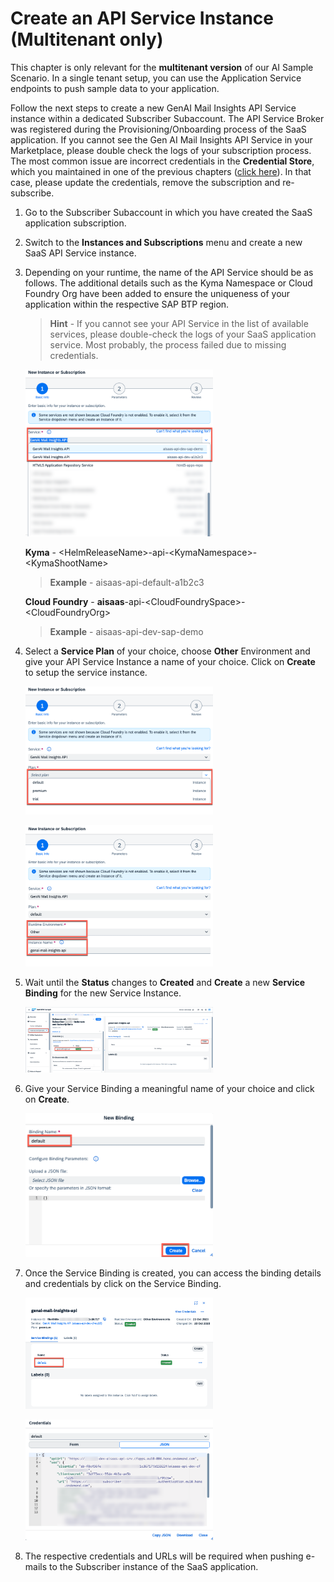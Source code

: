 # Create an API Service Instance (Multitenant only)

This chapter is only relevant for the **multitenant version** of our AI Sample Scenario. In a single tenant setup, you can use the Application Service endpoints to push sample data to your application. 

Follow the next steps to create a new GenAI Mail Insights API Service instance within a dedicated Subscriber Subaccount. The API Service Broker was registered during the Provisioning/Onboarding process of the SaaS application. If you cannot see the Gen AI Mail Insights API Service in your Marketplace, please double check the logs of your subscription process. The most common issue are incorrect credentials in the **Credential Store**, which you maintained in one of the previous chapters ([click here](../3-deploy/4-PostDeployActions.md)). In that case, please update the credentials, remove the subscription and re-subscribe. 

1. Go to the Subscriber Subaccount in which you have created the SaaS application subscription.

2. Switch to the **Instances and Subscriptions** menu and create a new SaaS API Service instance.

3. Depending on your runtime, the name of the API Service should be as follows. The additional details such as the Kyma Namespace or Cloud Foundry Org have been added to ensure the uniqueness of your application within the respective SAP BTP region. 
   
   > **Hint** - If you cannot see your API Service in the list of available services, please double-check the logs of your SaaS application service. Most probably, the process failed due to missing credentials. 

    [<img src="./images/API_CreateInstance.png" width="300"/>](./images/API_CreateInstance.png?raw=true)

    **Kyma** - \<HelmReleaseName>-api-\<KymaNamespace>-\<KymaShootName>

    > **Example** - aisaas-api-default-a1b2c3

    **Cloud Foundry** - **aisaas**-api-\<CloudFoundrySpace>-\<CloudFoundryOrg>

    > **Example** - aisaas-api-dev-sap-demo

4. Select a **Service Plan** of your choice, choose **Other** Environment and give your API Service Instance a name of your choice. Click on **Create** to setup the service instance. 

    [<img src="./images/API_SelectPlan.png" width="300"/>](./images/API_SelectPlan.png?raw=true)

    [<img src="./images/API_RuntimeName.png" width="300"/>](./images/API_RuntimeName.png?raw=true)

5. Wait until the **Status** changes to **Created** and **Create** a new **Service Binding** for the new Service Instance. 

    [<img src="./images/API_ServiceBinding.png" width="300"/>](./images/API_ServiceBinding.png?raw=true)

6. Give your Service Binding a meaningful name of your choice and click on **Create**.

    [<img src="./images/API_BindingName.png" width="300"/>](./images/API_BindingName.png?raw=true)

7. Once the Service Binding is created, you can access the binding details and credentials by click on the Service Binding. 

    [<img src="./images/API_DefaultBinding.png" width="300"/>](./images/API_DefaultBinding.png?raw=true)

    [<img src="./images/API_BindingDetails.png" width="300"/>](./images/API_BindingDetails.png?raw=true)

8. The respective credentials and URLs will be required when pushing e-mails to the Subscriber instance of the SaaS application.

    